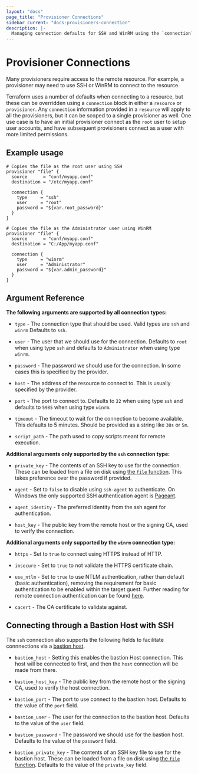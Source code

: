 ```yaml
---
layout: "docs"
page_title: "Provisioner Connections"
sidebar_current: "docs-provisioners-connection"
description: |-
  Managing connection defaults for SSH and WinRM using the `connection` block.
---
```


# Provisioner Connections

Many provisioners require access to the remote resource. For example,
a provisioner may need to use SSH or WinRM to connect to the resource.

Terraform uses a number of defaults when connecting to a resource, but these can
be overridden using a `connection` block in either a `resource` or
`provisioner`. Any `connection` information provided in a `resource` will apply
to all the provisioners, but it can be scoped to a single provisioner as well.
One use case is to have an initial provisioner connect as the `root` user to
setup user accounts, and have subsequent provisioners connect as a user with
more limited permissions.

## Example usage

```hcl
# Copies the file as the root user using SSH
provisioner "file" {
  source      = "conf/myapp.conf"
  destination = "/etc/myapp.conf"

  connection {
    type     = "ssh"
    user     = "root"
    password = "${var.root_password}"
  }
}

# Copies the file as the Administrator user using WinRM
provisioner "file" {
  source      = "conf/myapp.conf"
  destination = "C:/App/myapp.conf"

  connection {
    type     = "winrm"
    user     = "Administrator"
    password = "${var.admin_password}"
  }
}
```

## Argument Reference

**The following arguments are supported by all connection types:**

* `type` - The connection type that should be used. Valid types are `ssh` and `winrm`
  Defaults to `ssh`.

* `user` - The user that we should use for the connection. Defaults to `root` when
  using type `ssh` and defaults to `Administrator` when using type `winrm`.

* `password` - The password we should use for the connection. In some cases this is
  specified by the provider.

* `host` - The address of the resource to connect to. This is usually specified by the provider.

* `port` - The port to connect to. Defaults to `22` when using type `ssh` and defaults
  to `5985` when using type `winrm`.

* `timeout` - The timeout to wait for the connection to become available. This defaults
  to 5 minutes. Should be provided as a string like `30s` or `5m`.

* `script_path` - The path used to copy scripts meant for remote execution.

**Additional arguments only supported by the `ssh` connection type:**

* `private_key` - The contents of an SSH key to use for the connection. These can
  be loaded from a file on disk using
  [the `file` function](/docs/configuration/functions/file.html). This takes
  preference over the password if provided.

* `agent` - Set to `false` to disable using `ssh-agent` to authenticate. On Windows the
  only supported SSH authentication agent is
  [Pageant](http://the.earth.li/~sgtatham/putty/0.66/htmldoc/Chapter9.html#pageant).

* `agent_identity` - The preferred identity from the ssh agent for authentication.

* `host_key` - The public key from the remote host or the signing CA, used to
  verify the connection.

**Additional arguments only supported by the `winrm` connection type:**

* `https` - Set to `true` to connect using HTTPS instead of HTTP.

* `insecure` - Set to `true` to not validate the HTTPS certificate chain.

* `use_ntlm` - Set to `true` to use NTLM authentication, rather than default (basic authentication), removing the requirement for basic authentication to be enabled within the target guest. Further reading for remote connection authentication can be found [here](https://msdn.microsoft.com/en-us/library/aa384295(v=vs.85).aspx).

* `cacert` - The CA certificate to validate against.

<a id="bastion"></a>

## Connecting through a Bastion Host with SSH

The `ssh` connection also supports the following fields to facilitate connnections via a
[bastion host](https://en.wikipedia.org/wiki/Bastion_host).

* `bastion_host` - Setting this enables the bastion Host connection. This host
  will be connected to first, and then the `host` connection will be made from there.

* `bastion_host_key` - The public key from the remote host or the signing CA,
  used to verify the host connection.

* `bastion_port` - The port to use connect to the bastion host. Defaults to the
  value of the `port` field.

* `bastion_user` - The user for the connection to the bastion host. Defaults to
  the value of the `user` field.

* `bastion_password` - The password we should use for the bastion host.
  Defaults to the value of the `password` field.

* `bastion_private_key` - The contents of an SSH key file to use for the bastion
  host. These can be loaded from a file on disk using
  [the `file` function](/docs/configuration/functions/file.html).
  Defaults to the value of the `private_key` field.
